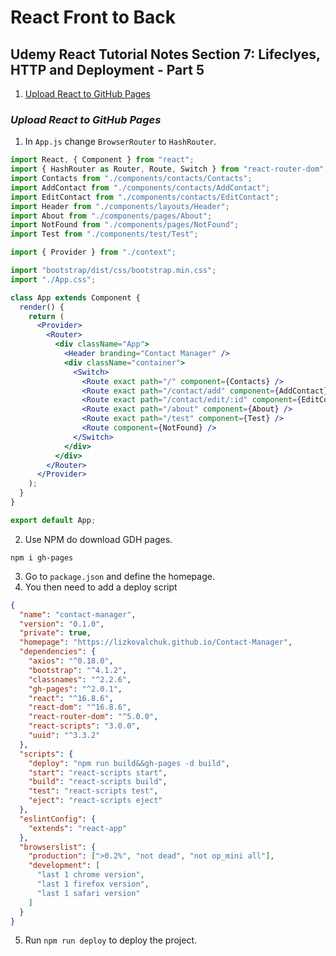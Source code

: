 # React Front to Back

## Udemy React Tutorial Notes Section 7: Lifeclyes, HTTP and Deployment - Part 5

1. [ Upload React to GitHub Pages ](#upload-react-to-github-pages)

<a data="upload-react-to-github-pages"></a>

### **_Upload React to GitHub Pages_**

1. In `App.js` change `BrowserRouter` to `HashRouter`.

```jsx
import React, { Component } from "react";
import { HashRouter as Router, Route, Switch } from "react-router-dom";
import Contacts from "./components/contacts/Contacts";
import AddContact from "./components/contacts/AddContact";
import EditContact from "./components/contacts/EditContact";
import Header from "./components/layouts/Header";
import About from "./components/pages/About";
import NotFound from "./components/pages/NotFound";
import Test from "./components/test/Test";

import { Provider } from "./context";

import "bootstrap/dist/css/bootstrap.min.css";
import "./App.css";

class App extends Component {
  render() {
    return (
      <Provider>
        <Router>
          <div className="App">
            <Header branding="Contact Manager" />
            <div className="container">
              <Switch>
                <Route exact path="/" component={Contacts} />
                <Route exact path="/contact/add" component={AddContact} />
                <Route exact path="/contact/edit/:id" component={EditContact} />
                <Route exact path="/about" component={About} />
                <Route exact path="/test" component={Test} />
                <Route component={NotFound} />
              </Switch>
            </div>
          </div>
        </Router>
      </Provider>
    );
  }
}

export default App;
```

2. Use NPM do download GDH pages.

```
npm i gh-pages
```

3. Go to `package.json` and define the homepage.
4. You then need to add a deploy script

```json
{
  "name": "contact-manager",
  "version": "0.1.0",
  "private": true,
  "homepage": "https://lizkovalchuk.github.io/Contact-Manager",
  "dependencies": {
    "axios": "^0.18.0",
    "bootstrap": "^4.1.2",
    "classnames": "^2.2.6",
    "gh-pages": "^2.0.1",
    "react": "^16.8.6",
    "react-dom": "^16.8.6",
    "react-router-dom": "^5.0.0",
    "react-scripts": "3.0.0",
    "uuid": "^3.3.2"
  },
  "scripts": {
    "deploy": "npm run build&&gh-pages -d build",
    "start": "react-scripts start",
    "build": "react-scripts build",
    "test": "react-scripts test",
    "eject": "react-scripts eject"
  },
  "eslintConfig": {
    "extends": "react-app"
  },
  "browserslist": {
    "production": [">0.2%", "not dead", "not op_mini all"],
    "development": [
      "last 1 chrome version",
      "last 1 firefox version",
      "last 1 safari version"
    ]
  }
}
```

5. Run `npm run deploy` to deploy the project.
